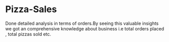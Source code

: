 # Pizza-Sales

Done detailed analysis in terms of orders.By seeing this valuable insights we got an comprehensive knowledge about business i.e total orders placed , total pizzas sold etc.
